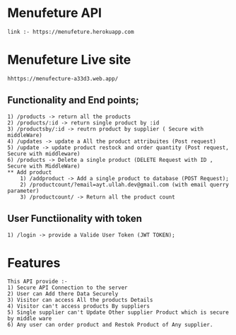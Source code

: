 # Menufeture API
    link :- https://menufeture.herokuapp.com
# Menufeture Live site
    hhttps://menufecture-a33d3.web.app/
## Functionality and End points;
    1) /products -> return all the products
    2) /products/:id -> return single product by :id
    3) /productsby/:id -> reutrn product by supplier ( Secure with middleWare)
    4) /updates -> update a All the product attribuites (Post request)
    5) /update -> update product restock and order quantity (Post request, Secure with middleware)
    6) /products -> Delete a single product (DELETE Request with ID , Secure with MiddleWare)
    ** Add product
        1) /addproduct -> Add a single product to database (POST Request);
        2) /productcount/?email=ayt.ullah.dev@gmail.com (with email querry parameter)
        3) /productcount/ -> Return all the product count

## User Functiionality with token
    1) /login -> provide a Valide User Token (JWT TOKEN);

# Features 
    This API provide :-
    1) Secure API Connection to the server
    2) User can Add there Data Securely
    3) Visitor can access All the products Details
    4) Visitor can't access products By suppliers
    5) Single supplier can't Update Other supplier Product which is secure by middle ware
    6) Any user can order product and Restok Product of Any supplier. 
